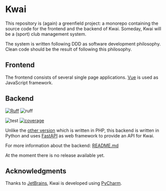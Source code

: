 # Kwai

This repository is (again) a greenfield project: a monorepo containing the source code for the frontend and
the backend of Kwai. Someday, Kwai will be a (sport) club management system.

The system is written following DDD as software development philosophy. Clean code should be the result of following 
this philosophy.

## Frontend
The frontend consists of several single page applications. [Vue](https://vuejs.org) is used as JavaScript framework. 

## Backend
[![Ruff](https://img.shields.io/endpoint?url=https://raw.githubusercontent.com/astral-sh/ruff/main/assets/badge/v2.json)](https://github.com/astral-sh/ruff)
![ruff](https://github.com/fbraem/kwai/actions/workflows/ruff.yml/badge.svg)

![test](https://github.com/fbraem/kwai/actions/workflows/backend_test.yml/badge.svg)
[![coverage](https://fbraem.github.io/kwai/coverage/coverage.svg)](https://fbraem.github.io/kwai/coverage/)

Unlike the [other version](https://github.com/fbraem/kwai-api) which is written in PHP, this backend is written in 
Python and uses [FastAPI](https://fastapi.tiangolo.com/) as web framework to provide an API for Kwai.

For more information about the backend: [README.md](./backend)

At the moment there is no release available yet.

## Acknowledgments

Thanks to [JetBrains](https://www.jetbrains.com/), Kwai is developed using [PyCharm](https://www.jetbrains.com/pycharm/).
